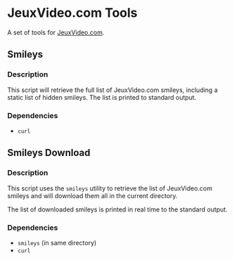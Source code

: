 JeuxVideo.com Tools
===================

A set of tools for [JeuxVideo.com](http://www.jeuxvideo.com/).

Smileys
-------

### Description

This script will retrieve the full list of JeuxVideo.com smileys, including
a static list of hidden smileys. The list is printed to standard output.

### Dependencies

* `curl`

Smileys Download
----------------

### Description

This script uses the `smileys` utility to retrieve the list of JeuxVideo.com
smileys and will download them all in the current directory.

The list of downloaded smileys is printed in real time to the standard output.

### Dependencies

* `smileys` (in same directory)
* `curl`
